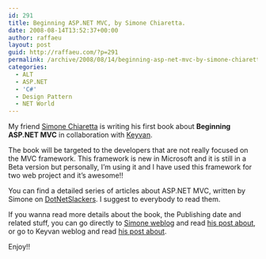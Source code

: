 ```yaml
---
id: 291
title: Beginning ASP.NET MVC, by Simone Chiaretta.
date: 2008-08-14T13:52:37+00:00
author: raffaeu
layout: post
guid: http://raffaeu.com/?p=291
permalink: /archive/2008/08/14/beginning-asp-net-mvc-by-simone-chiaretta.aspx
categories:
  - ALT
  - ASP.NET
  - 'C#'
  - Design Pattern
  - NET World
---
```

My friend [Simone Chiaretta](http://codeclimber.net.nz/default.aspx "Simone Chiaretta") is writing his first book about **Beginning ASP.NET MVC** in collaboration with [Keyvan](http://nayyeri.net/).

The book will be targeted to the developers that are not really focused on the MVC framework. This framework is new in Microsoft and it is still in a Beta version but personally, I&#8217;m using it and I have used this framework for two web project and it&#8217;s awesome!!

You can find a detailed series of articles about ASP.NET MVC, written by Simone on [DotNetSlackers](http://dotnetslackers.com/). I suggest to everybody to read them.

If you wanna read more details about the book, the Publishing date and related stuff, you can go directly to [Simone weblog](http://codeclimber.net.nz/default.aspx) and read [his post about](http://codeclimber.net.nz/archive/2008/08/13/aspnet-mvc-book-wrox.aspx), or go to Keyvan weblog and read [his post about](http://nayyeri.net/blog/our-new-book-ndash-beginning-asp.net-mvc/).

Enjoy!!
